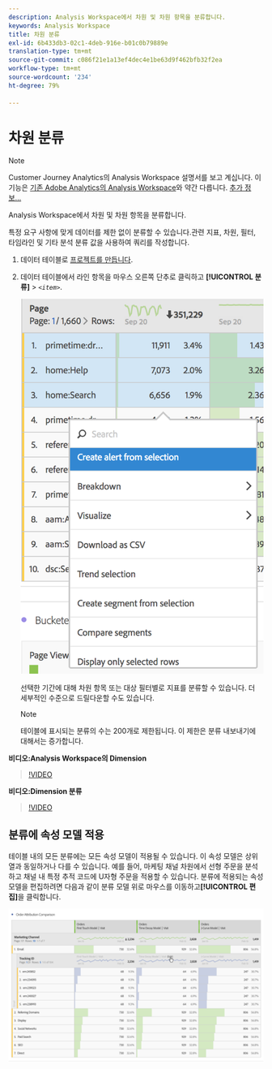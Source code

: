 ```yaml
---
description: Analysis Workspace에서 차원 및 차원 항목을 분류합니다.
keywords: Analysis Workspace
title: 차원 분류
exl-id: 6b433db3-02c1-4deb-916e-b01c0b79889e
translation-type: tm+mt
source-git-commit: c086f21e1a13ef4dec4e1be63d9f462bfb32f2ea
workflow-type: tm+mt
source-wordcount: '234'
ht-degree: 79%

---
```


# 차원 분류

>[!NOTE]
>
>Customer Journey Analytics의 Analysis Workspace 설명서를 보고 계십니다. 이 기능은 [기존 Adobe Analytics의 Analysis Workspace](https://docs.adobe.com/content/help/ko-KR/analytics/analyze/analysis-workspace/home.html)와 약간 다릅니다. [추가 정보...](/help/getting-started/cja-aa.md)

Analysis Workspace에서 차원 및 차원 항목을 분류합니다.

특정 요구 사항에 맞게 데이터를 제한 없이 분류할 수 있습니다.관련 지표, 차원, 필터, 타임라인 및 기타 분석 분류 값을 사용하여 쿼리를 작성합니다.

1. 데이터 테이블로 [프로젝트를 만듭니다](/help/analysis-workspace/home.md).
1. 데이터 테이블에서 라인 항목을 마우스 오른쪽 단추로 클릭하고 **[!UICONTROL 분류]** > *`<item>`*.

   ![단계 결과](assets/fa_data_table_actions.png)

   선택한 기간에 대해 차원 항목 또는 대상 필터별로 지표를 분류할 수 있습니다. 더 세부적인 수준으로 드릴다운할 수도 있습니다.

   >[!NOTE]
   >
   >테이블에 표시되는 분류의 수는 200개로 제한됩니다. 이 제한은 분류 내보내기에 대해서는 증가합니다.

**비디오:Analysis Workspace의 Dimension**

>[!VIDEO](https://video.tv.adobe.com/v/23971)

**비디오:Dimension 분류**

>[!VIDEO](https://video.tv.adobe.com/v/23969)

## 분류에 속성 모델 적용

테이블 내의 모든 분류에는 모든 속성 모델이 적용될 수 있습니다. 이 속성 모델은 상위 열과 동일하거나 다를 수 있습니다. 예를 들어, 마케팅 채널 차원에서 선형 주문을 분석하고 채널 내 특정 추적 코드에 U자형 주문을 적용할 수 있습니다. 분류에 적용되는 속성 모델을 편집하려면 다음과 같이 분류 모델 위로 마우스를 이동하고&#x200B;**[!UICONTROL 편집]**&#x200B;을 클릭합니다.

![분류 설정](assets/breakdown_settings.png)
